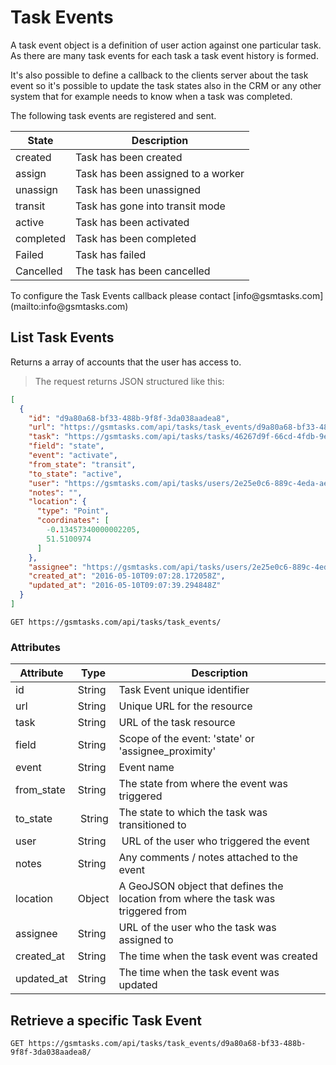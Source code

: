 # Task Events

A task event object is a definition of user action against one particular task. As there are many task events for each task a task event history is formed.

It's also possible to define a callback to the clients server about the task event so it's possible to update the task states also in the CRM or any other system that for example needs to know when a task was completed.

The following task events are registered and sent.

State       | Description
----------- | -----------
created     | Task has been created
assign      | Task has been assigned to a worker
unassign    | Task has been unassigned
transit     | Task has gone into transit mode
active      | Task has been activated
completed   | Task has been completed
Failed      | Task has failed
Cancelled   | The task has been cancelled

<aside class="notice">
To configure the Task Events callback please contact [info@gsmtasks.com](mailto:info@gsmtasks.com)
</aside>

## List Task Events

Returns a array of accounts that the user has access to.

> The request returns JSON structured like this:

```json
[
  {
    "id": "d9a80a68-bf33-488b-9f8f-3da038aadea8",
    "url": "https://gsmtasks.com/api/tasks/task_events/d9a80a68-bf33-488b-9f8f-3da038aadea8/",
    "task": "https://gsmtasks.com/api/tasks/tasks/46267d9f-66cd-4fdb-9e9e-aaa63c81f29b/",
    "field": "state",
    "event": "activate",
    "from_state": "transit",
    "to_state": "active",
    "user": "https://gsmtasks.com/api/tasks/users/2e25e0c6-889c-4eda-ae3c-db27949fa05d/",
    "notes": "",
    "location": {
      "type": "Point",
      "coordinates": [
        -0.13457340000002205,
        51.5100974
      ]
    },
    "assignee": "https://gsmtasks.com/api/tasks/users/2e25e0c6-889c-4eda-ae3c-db27949fa05d/",
    "created_at": "2016-05-10T09:07:28.172058Z",
    "updated_at": "2016-05-10T09:07:39.294848Z"
  }
]
```

`GET https://gsmtasks.com/api/tasks/task_events/`

### Attributes

Attribute     | Type   | Description
------------  | ------ | -----------
id            | String | Task Event unique identifier
url           | String | Unique URL for the resource
task          | String | URL of the task resource
field         | String | Scope of the event: 'state' or 'assignee_proximity'
event         | String | Event name
from_state    | String | The state from where the event was triggered
to_state      | String | The state to which the task was transitioned to
user          | String | URL of the user who triggered the event
notes         | String | Any comments / notes attached to the event
location      | Object | A GeoJSON object that defines the location from where the task was triggered from
assignee      | String | URL of the user who the task was assigned to
created_at    | String | The time when the task event was created
updated_at    | String | The time when the task event was updated

## Retrieve a specific Task Event

`GET https://gsmtasks.com/api/tasks/task_events/d9a80a68-bf33-488b-9f8f-3da038aadea8/`
